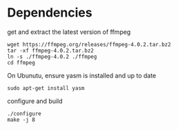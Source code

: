 


# Dependencies

get and extract the latest version of ffmpeg

    wget https://ffmpeg.org/releases/ffmpeg-4.0.2.tar.bz2
    tar -xf ffmpeg-4.0.2.tar.bz2
    ln -s ./ffmpeg-4.0.2 ./ffmpeg
    cd ffmpeg

On Ubunutu, ensure yasm is installed and up to date

    sudo apt-get install yasm

configure and build

    ./configure
    make -j 8